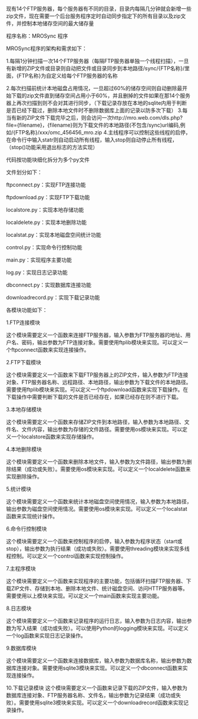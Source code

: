 现有14个FTP服务器，每个服务器有不同的目录，目录内每隔几分钟就会新增一些zip文件，现在需要一个后台服务程序定时自动同步指定下的所有目录以及zip文件，并控制本地储存空间的最大储存量

程序名称：MROSync 程序

MROSync程序的架构和需求如下：

1.每隔1分钟扫描一次14个FTP服务器（每隔FTP服务器单独一个线程扫描），一旦有新增的ZIP文件或目录则自动把文件或目录同步到本地路径/sync/{FTP名称}/里面，{FTP名称}为自定义给每个FTP服务器的名称

2.每次扫描前统计本地磁盘占用情况，一旦超过60%的储存空间则自动删除最开始下载的zip文件直到储存空间占用小于60%，并且删掉的文件如果在那14个服务器上再次扫描到则不会对其进行同步，（下载记录存放在本地的sqlite内用于判断是否已经下载过，删除本地文件时不删除数据库上面的记录以防多次下载）
3.每当有新的ZIP文件下载完毕之后，则会访问一次http://mro.web.com/dls.php?file={filename}，{filename}则为下载文件的本地路径(不包含/sync)url编码,例如/{FTP名称}/xxx/omc_456456_mro.zip
4.主线程序可以控制这些线程的启停，在命令行中输入statr则自动启动所有线程，输入stop则自动停止所有线程，（stop()功能采用退出标志的方法实现）

代码按功能块细化拆分为多个py文件

文件划分如下：

ftpconnect.py：实现FTP连接功能

ftpdownload.py：实现FTP下载功能

localstore.py：实现本地存储功能

localdelete.py：实现本地删除功能

localstat.py：实现本地磁盘空间统计功能

control.py：实现命令行控制功能

main.py：实现程序主要功能

log.py：实现日志记录功能

dbconnect.py：实现数据库连接功能

downloadrecord.py：实现下载记录功能

各模块功能如下：

1.FTP连接模块

这个模块需要定义一个函数来连接FTP服务器，输入参数为FTP服务器的地址、用户名、密码，输出参数为FTP连接对象。需要使用ftplib模块来实现。可以定义一个ftpconnect函数来实现连接操作。


2.FTP下载模块

这个模块需要定义一个函数来下载FTP服务器上的ZIP文件，输入参数为FTP连接对象、FTP服务器名称、远程路径、本地路径，输出参数为下载文件的本地路径。需要使用ftplib模块来实现。可以定义一个ftpdownload函数来实现下载操作。在下载操作中需要判断下载的文件是否已经存在，如果已经存在则不进行下载。


3.本地存储模块

这个模块需要定义一个函数来存储ZIP文件到本地路径，输入参数为本地路径、文件名、文件内容，输出参数为存储的文件路径。需要使用os模块来实现。可以定义一个localstore函数来实现存储操作。


4.本地删除模块

这个模块需要定义一个函数来删除本地文件，输入参数为文件路径，输出参数为删除结果（成功或失败）。需要使用os模块来实现。可以定义一个localdelete函数来实现删除操作。


5.统计模块

这个模块需要定义一个函数来统计本地磁盘空间使用情况，输入参数为本地路径，输出参数为磁盘空间使用情况。需要使用os模块来实现。可以定义一个localstat函数来实现统计操作。


6.命令行控制模块

这个模块需要定义一个函数来控制程序的启停，输入参数为程序状态（start或stop），输出参数为执行结果（成功或失败）。需要使用threading模块来实现多线程控制。可以定义一个control函数来实现控制操作。


7.主程序模块

这个模块需要定义一个函数来实现程序的主要功能，包括循环扫描FTP服务器、下载ZIP文件、存储到本地、删除本地文件、统计磁盘空间、访问HTTP服务器等。需要使用以上模块来实现。可以定义一个main函数来实现主要功能。


8.日志模块

这个模块需要定义一个函数来记录程序的运行日志，输入参数为日志内容，输出参数为写入结果（成功或失败）。可以使用Python的logging模块来实现。可以定义一个log函数来实现日志记录操作。


9.数据库模块

这个模块需要定义一个函数来连接数据库，输入参数为数据库名称，输出参数为数据库连接对象。需要使用sqlite3模块来实现。可以定义一个dbconnect函数来实现连接操作。


10.下载记录模块
这个模块需要定义一个函数来记录下载的ZIP文件，输入参数为数据库连接对象、FTP服务器名称、文件名，输出参数为记录结果（成功或失败）。需要使用sqlite3模块来实现。可以定义一个downloadrecord函数来实现记录操作。
